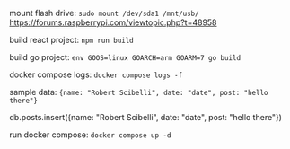 mount flash drive: `sudo mount /dev/sda1 /mnt/usb/`
https://forums.raspberrypi.com/viewtopic.php?t=48958

build react project: `npm run build`

build go project: `env GOOS=linux GOARCH=arm GOARM=7 go build`

docker compose logs: `docker compose logs -f`

sample data: `{name: "Robert Scibelli", date: "date", post: "hello there"}`

db.posts.insert({name: "Robert Scibelli", date: "date", post: "hello there"})

run docker compose: `docker compose up -d`
